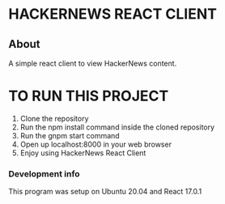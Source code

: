 # HACKERNEWS REACT CLIENT

## About
A simple react client to view HackerNews content.

# TO RUN THIS PROJECT

1) Clone the repository
2) Run the npm install command inside the cloned repository
3) Run the gnpm start command
4) Open up localhost:8000 in your web browser
5) Enjoy using HackerNews React Client

### Development info
This program was setup on Ubuntu 20.04 and React 17.0.1
